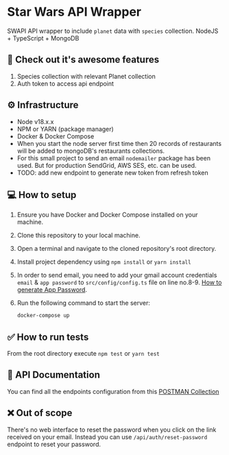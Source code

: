 # Star Wars API Wrapper

SWAPI API wrapper to include `planet` data with `species` collection. NodeJS + TypeScript + MongoDB

## 🚀 Check out it's awesome features

1. Species collection with relevant Planet collection
2. Auth token to access api endpoint

## ⚙️ Infrastructure

- Node v18.x.x
- NPM or YARN (package manager)
- Docker & Docker Compose
- When you start the node server first time then 20 records of restaurants will be added to mongoDB's restaurants collections.
- For this small project to send an email `nodemailer` package has been used. But for production SendGrid, AWS SES, etc. can be used.
- TODO: add new endpoint to generate new token from refresh token

## 💻 How to setup

1. Ensure you have Docker and Docker Compose installed on your machine.
2. Clone this repository to your local machine.
3. Open a terminal and navigate to the cloned repository's root directory.
4. Install project dependency using `npm install` or `yarn install`
5. In order to send email, you need to add your gmail account credentials `email` & `app password` to `src/config/config.ts` file on line no.8-9. [How to generate App Password](https://support.google.com/mail/answer/185833?hl=en).
6. Run the following command to start the server:

   ```bash
   docker-compose up
   ```

## ✅ How to run tests

From the root directory execute `npm test` or `yarn test`

## 📄 API Documentation

You can find all the endpoints configuration from this [POSTMAN Collection](https://documenter.getpostman.com/view/1316746/2s946pZp4P)

## ❌ Out of scope

There's no web interface to reset the password when you click on the link received on your email. Instead you can use `/api/auth/reset-password` endpoint to reset your password.
